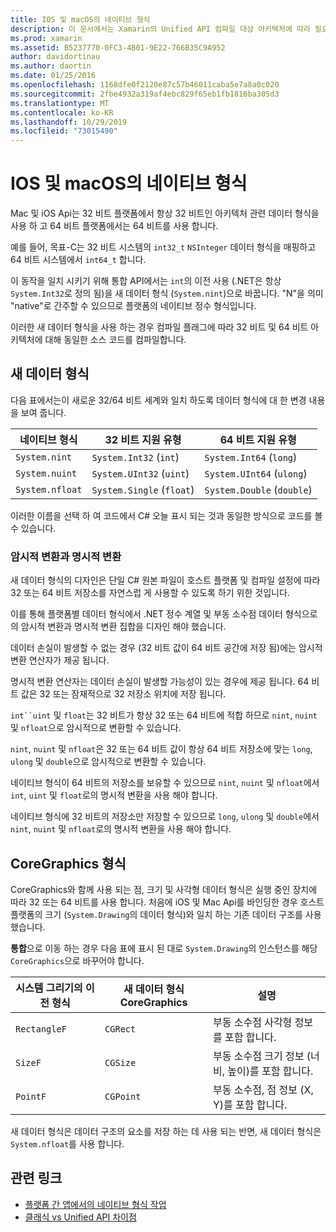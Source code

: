 ```yaml
---
title: IOS 및 macOS의 네이티브 형식
description: 이 문서에서는 Xamarin의 Unified API 컴파일 대상 아키텍처에 따라 필요에 따라 .NET 형식을 32 비트 및 64 비트 네이티브 형식에 매핑하는 방법에 대해 설명 합니다.
ms.prod: xamarin
ms.assetid: B5237770-0FC3-4B01-9E22-766B35C9A952
author: davidortinau
ms.author: daortin
ms.date: 01/25/2016
ms.openlocfilehash: 1168dfe0f2120e87c57b46011caba5e7a8a0c020
ms.sourcegitcommit: 2fbe4932a319af4ebc829f65eb1fb1816ba305d3
ms.translationtype: MT
ms.contentlocale: ko-KR
ms.lasthandoff: 10/29/2019
ms.locfileid: "73015490"
---
```

# <a name="native-types-for-ios-and-macos"></a>IOS 및 macOS의 네이티브 형식

Mac 및 iOS Api는 32 비트 플랫폼에서 항상 32 비트인 아키텍처 관련 데이터 형식을 사용 하 고 64 비트 플랫폼에서는 64 비트를 사용 합니다.

예를 들어, 목표-C는 32 비트 시스템의 `int32_t` `NSInteger` 데이터 형식을 매핑하고 64 비트 시스템에서 `int64_t` 합니다.

이 동작을 일치 시키기 위해 통합 API에서는 `int`의 이전 사용 (.NET은 항상 `System.Int32`로 정의 됨)을 새 데이터 형식 (`System.nint`)으로 바꿉니다. "N"을 의미 "native"로 간주할 수 있으므로 플랫폼의 네이티브 정수 형식입니다.

이러한 새 데이터 형식을 사용 하는 경우 컴파일 플래그에 따라 32 비트 및 64 비트 아키텍처에 대해 동일한 소스 코드를 컴파일합니다.

## <a name="new-data-types"></a>새 데이터 형식

다음 표에서는이 새로운 32/64 비트 세계와 일치 하도록 데이터 형식에 대 한 변경 내용을 보여 줍니다.

|네이티브 형식|32 비트 지원 유형|64 비트 지원 유형|
|--- |--- |--- |
|`System.nint`|`System.Int32` (`int`)|`System.Int64` (`long`)|
|`System.nuint`|`System.UInt32` (`uint`)|`System.UInt64` (`ulong`)|
|`System.nfloat`|`System.Single` (`float`)|`System.Double` (`double`)|

이러한 이름을 선택 하 여 코드에서 C# 오늘 표시 되는 것과 동일한 방식으로 코드를 볼 수 있습니다.

### <a name="implicit-and-explicit-conversions"></a>암시적 변환과 명시적 변환

새 데이터 형식의 디자인은 단일 C# 원본 파일이 호스트 플랫폼 및 컴파일 설정에 따라 32 또는 64 비트 저장소를 자연스럽 게 사용할 수 있도록 하기 위한 것입니다.

이를 통해 플랫폼별 데이터 형식에서 .NET 정수 계열 및 부동 소수점 데이터 형식으로의 암시적 변환과 명시적 변환 집합을 디자인 해야 했습니다.

데이터 손실이 발생할 수 없는 경우 (32 비트 값이 64 비트 공간에 저장 됨)에는 암시적 변환 연산자가 제공 됩니다.

명시적 변환 연산자는 데이터 손실이 발생할 가능성이 있는 경우에 제공 됩니다. 64 비트 값은 32 또는 잠재적으로 32 저장소 위치에 저장 됩니다.

`int``uint` 및 `float`는 32 비트가 항상 32 또는 64 비트에 적합 하므로 `nint`, `nuint` 및 `nfloat`으로 암시적으로 변환할 수 있습니다.

`nint`, `nuint` 및 `nfloat`은 32 또는 64 비트 값이 항상 64 비트 저장소에 맞는 `long`, `ulong` 및 `double`으로 암시적으로 변환할 수 있습니다.

네이티브 형식이 64 비트의 저장소를 보유할 수 있으므로 `nint`, `nuint` 및 `nfloat`에서 `int`, `uint` 및 `float`로의 명시적 변환을 사용 해야 합니다.

네이티브 형식에 32 비트의 저장소만 저장할 수 있으므로 `long`, `ulong` 및 `double`에서 `nint`, `nuint` 및 `nfloat`로의 명시적 변환을 사용 해야 합니다.

## <a name="coregraphics-types"></a>CoreGraphics 형식

CoreGraphics와 함께 사용 되는 점, 크기 및 사각형 데이터 형식은 실행 중인 장치에 따라 32 또는 64 비트를 사용 합니다.  처음에 iOS 및 Mac Api를 바인딩한 경우 호스트 플랫폼의 크기 (`System.Drawing`의 데이터 형식)와 일치 하는 기존 데이터 구조를 사용 했습니다.

**통합**으로 이동 하는 경우 다음 표에 표시 된 대로 `System.Drawing`의 인스턴스를 해당 `CoreGraphics`으로 바꾸어야 합니다.

|시스템 그리기의 이전 형식|새 데이터 형식 CoreGraphics|설명|
|--- |--- |--- |
|`RectangleF`|`CGRect`|부동 소수점 사각형 정보를 포함 합니다.|
|`SizeF`|`CGSize`|부동 소수점 크기 정보 (너비, 높이)를 포함 합니다.|
|`PointF`|`CGPoint`|부동 소수점, 점 정보 (X, Y)를 포함 합니다.|

새 데이터 형식은 데이터 구조의 요소를 저장 하는 데 사용 되는 반면, 새 데이터 형식은 `System.nfloat`를 사용 합니다.

## <a name="related-links"></a>관련 링크

- [플랫폼 간 앱에서의 네이티브 형식 작업](~/cross-platform/macios/native-types-cross-platform.md)
- [클래식 vs Unified API 차이점](https://github.com/xamarin/release-notes-archive/blob/master/release-notes/ios/api_changes/classic-vs-unified-8.6.0/index.md)
